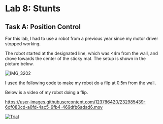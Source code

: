 # Lab 8: Stunts

## Task A: Position Control

For this lab, I had to use a robot from a previous year since my motor driver stopped working. 

The robot started at the designated line, which was <4m from the wall, and drove towards the center of the sticky mat. The setup is shown in the picture below.

![IMG_3202](https://user-images.githubusercontent.com/123786420/231438345-684adfb5-c913-4458-a7bd-7e5af1433ef8.jpg)

I used the following code to make my robot do a flip at 0.5m from the wall.

<script src="https://gist.github.com/sarika2446/51485a629df627ade8af4f6ed2402c3a.js"></script>

Below is a video of my robot doing a flip.

https://user-images.githubusercontent.com/123786420/232985439-6df080cd-a0fd-4ac5-9fb4-469dfb6adad6.mov

[![Trial](https://img.youtube.com/vi/ydgqpQbqV2s/0.jpg)](https://www.youtube.com/watch?v=ydgqpQbqV2s "Trial")
